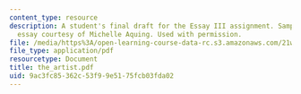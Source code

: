 ```yaml
---
content_type: resource
description: A student's final draft for the Essay III assignment. Sample student
  essay courtesy of Michelle Aquing. Used with permission.
file: /media/https%3A/open-learning-course-data-rc.s3.amazonaws.com/21w-730-2-the-creative-spark-fall-2004/9ac3fc85362c53f99e5175fcb03fda02_the_artist.pdf
file_type: application/pdf
resourcetype: Document
title: the_artist.pdf
uid: 9ac3fc85-362c-53f9-9e51-75fcb03fda02
---
```

